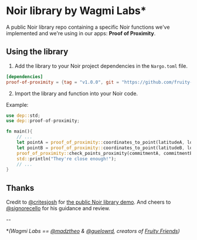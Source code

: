 # Noir library by Wagmi Labs*

A public Noir library repo containing a specific Noir functions we've implemented and we're using in our apps: __Proof of Proximity__.

## Using the library

1. Add the library to your Noir project dependencies in the `Nargo.toml` file.

```toml
[dependencies]
proof-of-proximity = {tag = "v1.0.0", git = "https://github.com/fruity-labs/proof-of-proximity"}
```

2. Import the library and function into your Noir code.

Example:
```rust
use dep::std;
use dep::proof-of-proximity;

fn main(){
    // ...
    let pointA = proof_of_proximity::coordinates_to_point(latitudeA, longitudeA, 0);
    let pointB = proof_of_proximity::coordinates_to_point(latitudeB, longitudeB, 0);
    proof_of_proximity::check_points_proximity(commitmentA, commitmentB, pointA, pointB, distance_threshold);
    std::println("They're close enough!");
    // ...
}
```
## Thanks

Credit to [@critesjosh](https://github.com/critesjosh) for [the public Noir library demo](https://github.com/critesjosh/noir-lib-demo).
And cheers to [@signorecello](https://github.com/signorecello) for his guidance and review.

--

**(Wagmi Labs == [@madztheo](https://github.com/madztheo) & [@guelowrd](https://github.com/guelowrd), creators of [Fruity Friends](https://github.com/madztheo/zk-fruits-front-end))*